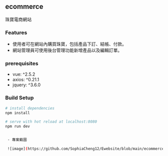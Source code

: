 ## ecommerce
珠寶電商網站


### Features
- 使用者可在網站內購買珠寶，包括產品下訂、結帳、付款。
- 網站管理員可使用後台管理功能新增產品以及編輯訂單。


### prerequisites
- vue: ^2.5.2
- axios: ^0.21.1
- jquery: ^3.6.0


### Build Setup

``` bash
# install dependencies
npm install

# serve with hot reload at localhost:8080
npm run dev


 - 專案截圖

 ![image](https://github.com/SophiaCheng12/Ewebsite/blob/main/ecommerce/img/ecommerce.png)

